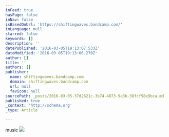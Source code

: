 ```yaml
---
inFeed: true
hasPage: false
inNav: false
isBasedOnUrl: 'https://shiftingwaves.bandcamp.com/'
inLanguage: null
starred: false
keywords: []
description: ''
datePublished: '2016-03-05T19:13:07.533Z'
dateModified: '2016-03-05T19:13:06.270Z'
author: []
title: ''
authors: []
publisher:
  name: shiftingwaves.bandcamp.com
  domain: shiftingwaves.bandcamp.com
  url: null
  favicon: null
sourcePath: _posts/2016-03-05-37d2621c-3b74-4873-9e3b-38fcf58e9bca.md
published: true
_context: 'http://schema.org'
_type: Article

---
```

music
![](https://f1.bcbits.com/img/0003007811_100.png)